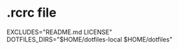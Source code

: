 
# .rcrc file
EXCLUDES="README.md LICENSE"                                                     
DOTFILES_DIRS="$HOME/dotfiles-local $HOME/dotfiles"  
